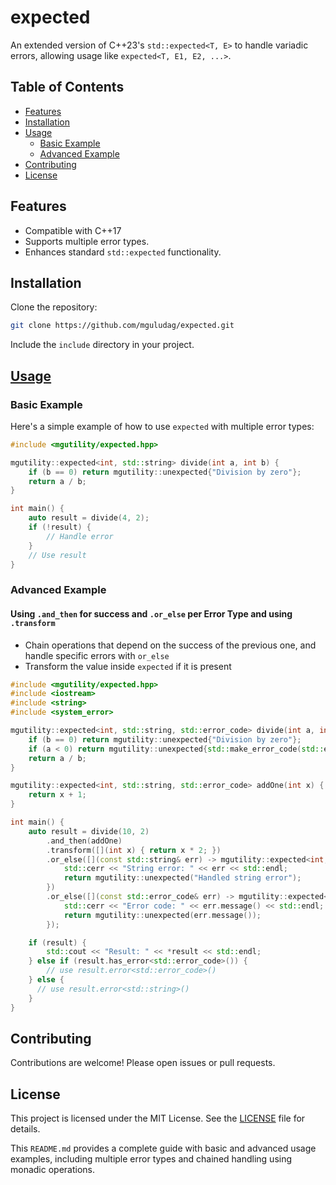 # expected

An extended version of C++23's `std::expected<T, E>` to handle variadic errors, allowing usage like `expected<T, E1, E2, ...>`.

## Table of Contents
- [Features](#features)
- [Installation](#installation)
- [Usage](#usage)
  - [Basic Example](#basic-example)
  - [Advanced Example](#advanced-example)
- [Contributing](#contributing)
- [License](#license)

## Features
- Compatible with C++17
- Supports multiple error types.
- Enhances standard `std::expected` functionality.

## Installation
Clone the repository:
```sh
git clone https://github.com/mguludag/expected.git
```
Include the `include` directory in your project.

## [Usage](https://godbolt.org/z/heKaEhdE1)

### Basic Example
Here's a simple example of how to use `expected` with multiple error types:
```cpp
#include <mgutility/expected.hpp>

mgutility::expected<int, std::string> divide(int a, int b) {
    if (b == 0) return mgutility::unexpected{"Division by zero"};
    return a / b;
}

int main() {
    auto result = divide(4, 2);
    if (!result) {
        // Handle error
    }
    // Use result
}
```

### Advanced Example


#### Using `.and_then` for success and `.or_else` per Error Type and using `.transform`
* Chain operations that depend on the success of the previous one, and handle specific errors with `or_else`
* Transform the value inside `expected` if it is present
```cpp
#include <mgutility/expected.hpp>
#include <iostream>
#include <string>
#include <system_error>

mgutility::expected<int, std::string, std::error_code> divide(int a, int b) {
    if (b == 0) return mgutility::unexpected{"Division by zero"};
    if (a < 0) return mgutility::unexpected{std::make_error_code(std::errc::invalid_argument)};
    return a / b;
}

mgutility::expected<int, std::string, std::error_code> addOne(int x) {
    return x + 1;
}

int main() {
    auto result = divide(10, 2)
        .and_then(addOne)
        .transform([](int x) { return x * 2; })
        .or_else([](const std::string& err) -> mgutility::expected<int, std::string, std::error_code> {
            std::cerr << "String error: " << err << std::endl;
            return mgutility::unexpected("Handled string error");
        })
        .or_else([](const std::error_code& err) -> mgutility::expected<int, std::string> {
            std::cerr << "Error code: " << err.message() << std::endl;
            return mgutility::unexpected(err.message());
        });

    if (result) {
        std::cout << "Result: " << *result << std::endl;
    } else if (result.has_error<std::error_code>()) {
        // use result.error<std::error_code>()
    } else {
      // use result.error<std::string>()
    }
}
```

## Contributing
Contributions are welcome! Please open issues or pull requests.

## License
This project is licensed under the MIT License. See the [LICENSE](LICENSE) file for details.

This `README.md` provides a complete guide with basic and advanced usage examples, including multiple error types and chained handling using monadic operations.
